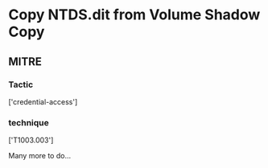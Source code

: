 # Copy NTDS.dit from Volume Shadow Copy

## MITRE

### Tactic
['credential-access']

### technique
['T1003.003']

Many more to do...

